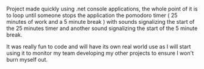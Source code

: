 Project made quickly using .net console applications, the whole point of it is to loop until someone stops the application the pomodoro timer ( 25 minutes of work and a 5 minute break ) with sounds signalizing the start of the 25 minutes timer and another sound signalizing the start of the 5 minute break. 

It was really fun to code and will have its own real world use as I will start using it to monitor my team developing my other projects to ensure I won't burn myself out.
